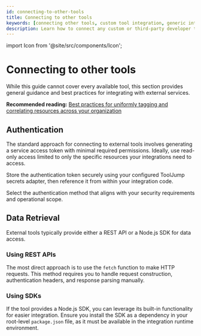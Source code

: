 ```yaml
---
id: connecting-to-other-tools
title: Connecting to other tools
keywords: [connecting other tools, custom tool integration, generic integration, tooljump custom tools, developer tool integration]
description: Learn how to connect any custom or third-party developer tool with ToolJump using generic adapters and custom integration patterns.
---
```


import Icon from '@site/src/components/Icon';

# Connecting to other tools

<Icon name="link" size={32} /> While this guide cannot cover every available tool, this section provides general guidance and best practices for integrating with external services.

<Icon name="link" size={16} /> **Recommended reading:** [Best practices for uniformly tagging and correlating resources across your organization](../connecting-your-tools-resources)

## Authentication

The standard approach for connecting to external tools involves generating a service access token with minimal required permissions. Ideally, use read-only access limited to only the specific resources your integrations need to access.

<Icon name="link" size={16} /> Store the authentication token securely using your configured ToolJump secrets adapter, then reference it from within your integration code.

<Icon name="link" size={16} /> Select the authentication method that aligns with your security requirements and operational scope.

## Data Retrieval

External tools typically provide either a REST API or a Node.js SDK for data access.

### Using REST APIs

The most direct approach is to use the `fetch` function to make HTTP requests. This method requires you to handle request construction, authentication headers, and response parsing manually.

### Using SDKs

If the tool provides a Node.js SDK, you can leverage its built-in functionality for easier integration. Ensure you install the SDK as a dependency in your root-level `package.json` file, as it must be available in the integration runtime environment.

